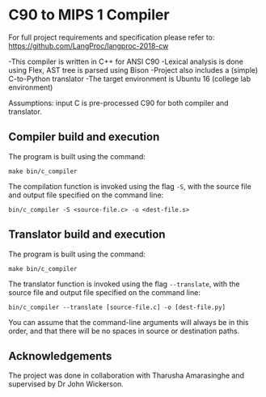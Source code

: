 C90 to MIPS 1 Compiler
==============================

For full project requirements and specification please refer to: https://github.com/LangProc/langproc-2018-cw

-This compiler is written in C++ for ANSI C90
-Lexical analysis is done using Flex, AST tree is parsed using Bison
-Project also includes a (simple) C-to-Python translator
-The target environment is Ubuntu 16 (college lab environment)

Assumptions: input C is pre-processed C90 for both compiler and translator.

Compiler build and execution
----------------------------

The program is built using the command:

    make bin/c_compiler

The compilation function is invoked using the flag `-S`, with
the source file and output file specified on the command line:

    bin/c_compiler -S <source-file.c> -o <dest-file.s>


Translator build and execution
------------------------------

The program is built using the command:

    make bin/c_compiler

The translator function is invoked using the flag `--translate`, with
the source file and output file specified on the command line:

    bin/c_compiler --translate [source-file.c] -o [dest-file.py]

You can assume that the command-line arguments will always be in this
order, and that there will be no spaces in source or destination paths.

Acknowledgements
---------------------------
The project was done in collaboration with Tharusha Amarasinghe and supervised by Dr John Wickerson.
